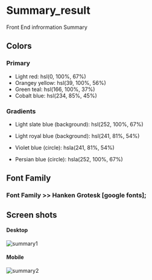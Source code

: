 #  Summary_result
 Front End infrormation Summary
 
 ## Colors 
 
### Primary
- Light red: hsl(0, 100%, 67%)
- Orangey yellow: hsl(39, 100%, 56%)
- Green teal: hsl(166, 100%, 37%)
- Cobalt blue: hsl(234, 85%, 45%)

### Gradients

- Light slate blue (background): hsl(252, 100%, 67%)
- Light royal blue (background): hsl(241, 81%, 54%)

- Violet blue (circle): hsla(241, 81%, 54%)
- Persian blue (circle): hsla(252, 100%, 67%)

## Font Family

### Font Family >>  Hanken Grotesk [google fonts];

## Screen shots
#### Desktop
![summary1](https://github.com/Ahmed-kotb621/summary_result.github.io/assets/75045581/160bfa4a-42a8-4766-a27e-2777dc873824)
#### Mobile
![summary2](https://github.com/Ahmed-kotb621/summary_result.github.io/assets/75045581/b87fc01d-5d3b-4cb8-8cf6-ea9f090fbb64)
